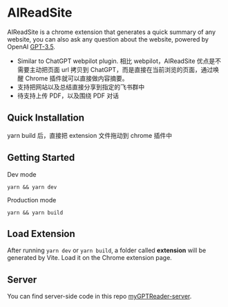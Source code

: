 # AIReadSite

AIReadSite is a chrome extension that generates a quick summary of any website, you can also ask any question about the website, powered by OpenAI [GPT-3.5](https://beta.openai.com/docs/models/gpt-3).

- Similar to ChatGPT webpilot plugin. 相比 webpilot，AIReadSite 优点是不需要主动把页面 url 拷贝到 ChatGPT，而是直接在当前浏览的页面，通过唤醒 Chrome 插件就可以直接做内容摘要。
- 支持把网站以及总结直接分享到指定的飞书群中
- 待支持上传 PDF，以及围绕 PDF 对话

## Quick Installation

yarn build 后，直接把 extension 文件拖动到 chrome 插件中

## Getting Started

Dev mode

```
yarn && yarn dev
```

Production mode

```
yarn && yarn build
```

## Load Extension

After running `yarn dev` or `yarn build`, a folder called **extension** will be generated by Vite. Load it on the Chrome extension page.

## Server

You can find server-side code in this repo [myGPTReader-server](https://github.com/lishoulong/myGPTReader).
